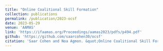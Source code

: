 ```yaml
---
title: "Online Coalitional Skill Formation"
collection: publications
permalink: /publication/2023-ocsf
date: 2023-05-29
venue: 'AAMAS'
link: 'https://ifaamas.org/Proceedings/aamas2023/pdfs/p494.pdf'
github: 'https://github.com/saarcohen30/ocsf'
citation: 'Saar Cohen and Noa Agmon. &quot;Online Coalitional Skill Formation.&quot; <i>In AAMAS 2023: Proceedings of the 22th International Conference on Autonomous Agents and Multiagent Systems</i>, 2023.'
---
```

